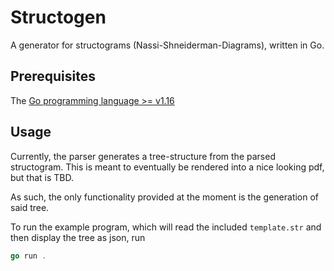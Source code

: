 # Structogen
A generator for structograms (Nassi-Shneiderman-Diagrams), written in Go.

## Prerequisites
The [Go programming language >= v1.16](https://go.dev/dl/)

## Usage
Currently, the parser generates a tree-structure from the parsed structogram. This is meant to
eventually be rendered into a nice looking pdf, but that is TBD.

As such, the only functionality provided at the moment is the generation of said tree.

To run the example program, which will read the included `template.str` and then display the tree as
json, run

```go
go run .
```
